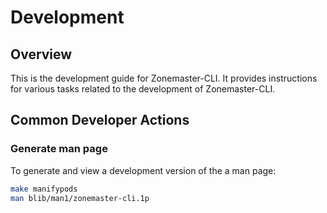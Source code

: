 # Development

## Overview

This is the development guide for Zonemaster-CLI.
It provides instructions for various tasks related to the development of
Zonemaster-CLI.

## Common Developer Actions

### Generate man page

To generate and view a development version of the a man page:

```sh
make manifypods
man blib/man1/zonemaster-cli.1p
```
